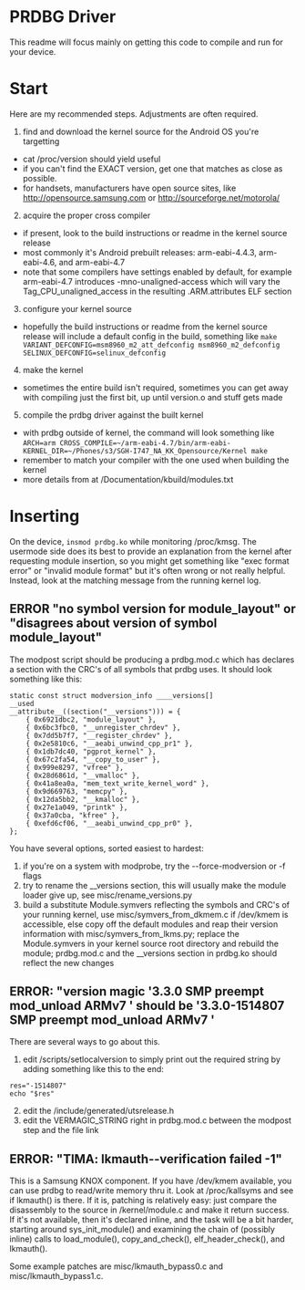 # PRDBG Driver
This readme will focus mainly on getting this code to compile and run for your device.

# Start
Here are my recommended steps. Adjustments are often required.
1. find and download the kernel source for the Android OS you're targetting
  - cat /proc/version should yield useful
  - if you can't find the EXACT version, get one that matches as close as possible.
  - for handsets, manufacturers have open source sites, like http://opensource.samsung.com or http://sourceforge.net/motorola/
2. acquire the proper cross compiler
  - if present, look to the build instructions or readme in the kernel source release
  - most commonly it's Android prebuilt releases: arm-eabi-4.4.3, arm-eabi-4.6, and arm-eabi-4.7
  - note that some compilers have settings enabled by default, for example arm-eabi-4.7 introduces -mno-unaligned-access which will vary the Tag_CPU_unaligned_access in the resulting .ARM.attributes ELF section
3. configure your kernel source
  - hopefully the build instructions or readme from the kernel source release will include a default config in the build, something like `make VARIANT_DEFCONFIG=msm8960_m2_att_defconfig msm8960_m2_defconfig SELINUX_DEFCONFIG=selinux_defconfig`
4. make the kernel
  - sometimes the entire build isn't required, sometimes you can get away with compiling just the first bit, up until version.o and stuff gets made
5. compile the prdbg driver against the built kernel
  - with prdbg outside of kernel, the command will look something like `ARCH=arm CROSS_COMPILE=~/arm-eabi-4.7/bin/arm-eabi- KERNEL_DIR=~/Phones/s3/SGH-I747_NA_KK_Opensource/Kernel make`
  - remember to match your compiler with the one used when building the kernel
  - more details from at <kernel>/Documentation/kbuild/modules.txt

# Inserting
On the device, `insmod prdbg.ko` while monitoring /proc/kmsg. The usermode side does its best to provide an explanation from the kernel after requesting module insertion, so you might get something like "exec format error" or "invalid module format" but it's often wrong or not really helpful. Instead, look at the matching message from the running kernel log.
## ERROR "no symbol version for module_layout" or "disagrees about version of symbol module_layout"
The modpost script should be producing a prdbg.mod.c which has declares a section with the CRC's of all symbols that prdbg uses. It should look something like this:
```
static const struct modversion_info ____versions[]
__used
__attribute__((section("__versions"))) = {
	{ 0x6921dbc2, "module_layout" },
	{ 0x6bc3fbc0, "__unregister_chrdev" },
	{ 0x7dd5b7f7, "__register_chrdev" },
	{ 0x2e5810c6, "__aeabi_unwind_cpp_pr1" },
	{ 0x1db7dc40, "pgprot_kernel" },
	{ 0x67c2fa54, "__copy_to_user" },
	{ 0x999e8297, "vfree" },
	{ 0x28d6861d, "__vmalloc" },
	{ 0x41a8ea0a, "mem_text_write_kernel_word" },
	{ 0x9d669763, "memcpy" },
	{ 0x12da5bb2, "__kmalloc" },
	{ 0x27e1a049, "printk" },
	{ 0x37a0cba, "kfree" },
	{ 0xefd6cf06, "__aeabi_unwind_cpp_pr0" },
};
```
You have several options, sorted easiest to hardest:

1. if you're on a system with modprobe, try the --force-modversion or -f flags
2. try to rename the __versions section, this will usually make the module loader give up, see misc/rename_versions.py
3. build a substitute Module.symvers reflecting the symbols and CRC's of your running kernel, use misc/symvers_from_dkmem.c if /dev/kmem is accessible, else copy off the default modules and reap their version information with misc/symvers_from_lkms.py; replace the Module.symvers in your kernel source root directory and rebuild the module; prdbg.mod.c and the __versions section in prdbg.ko should reflect the new changes

## ERROR: "version magic '3.3.0 SMP preempt mod_unload ARMv7 ' should be '3.3.0-1514807 SMP preempt mod_unload ARMv7 '
There are several ways to go about this.
1. edit <kernel root>/scripts/setlocalversion to simply print out the required string by adding something like this to the end:
```
res="-1514807"
echo "$res"
```
2. edit the <kernel root>/include/generated/utsrelease.h
3. edit the VERMAGIC_STRING right in prdbg.mod.c between the modpost step and the file link

## ERROR: "TIMA: lkmauth--verification failed -1"
This is a Samsung KNOX component. If you have /dev/kmem available, you can use prdbg to read/write memory thru it. Look at /proc/kallsyms and see if lkmauth() is there. If it is, patching is relatively easy: just compare the disassembly to the source in <kernel root>/kernel/module.c and make it return success. If it's not available, then it's declared inline, and the task will be a bit harder, starting around sys_init_module() and examining the chain of (possibly inline) calls to load_module(), copy_and_check(), elf_header_check(), and lkmauth().

Some example patches are misc/lkmauth_bypass0.c and misc/lkmauth_bypass1.c.


